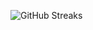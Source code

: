 ![GitHub Streaks](https://github-streaks-mqc9.onrender.com/streak/happilli/image?theme=midnight&cache_bust=1743075530&lang=ja)
